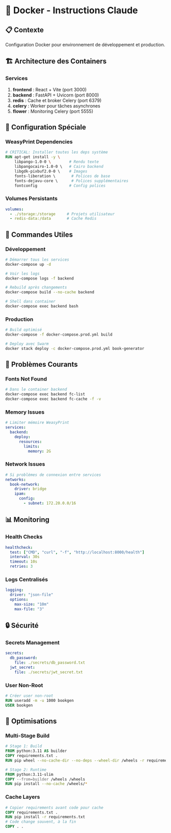 # 🐳 Docker - Instructions Claude

## 📋 Contexte
Configuration Docker pour environnement de développement et production.

## 🏗️ Architecture des Containers

### Services
1. **frontend** : React + Vite (port 3000)
2. **backend** : FastAPI + Uvicorn (port 8000)
3. **redis** : Cache et broker Celery (port 6379)
4. **celery** : Worker pour tâches asynchrones
5. **flower** : Monitoring Celery (port 5555)

## 🔧 Configuration Spéciale

### WeasyPrint Dependencies
```dockerfile
# CRITICAL: Installer toutes les deps système
RUN apt-get install -y \
    libpango-1.0-0 \        # Rendu texte
    libpangocairo-1.0-0 \   # Cairo backend
    libgdk-pixbuf2.0-0 \    # Images
    fonts-liberation \       # Polices de base
    fonts-dejavu-core \      # Polices supplémentaires
    fontconfig              # Config polices
```

### Volumes Persistants
```yaml
volumes:
  - ./storage:/storage     # Projets utilisateur
  - redis-data:/data       # Cache Redis
```

## 🚀 Commandes Utiles

### Développement
```bash
# Démarrer tous les services
docker-compose up -d

# Voir les logs
docker-compose logs -f backend

# Rebuild après changements
docker-compose build --no-cache backend

# Shell dans container
docker-compose exec backend bash
```

### Production
```bash
# Build optimisé
docker-compose -f docker-compose.prod.yml build

# Deploy avec Swarm
docker stack deploy -c docker-compose.prod.yml book-generator
```

## 🐛 Problèmes Courants

### Fonts Not Found
```bash
# Dans le container backend
docker-compose exec backend fc-list
docker-compose exec backend fc-cache -f -v
```

### Memory Issues
```yaml
# Limiter mémoire WeasyPrint
services:
  backend:
    deploy:
      resources:
        limits:
          memory: 2G
```

### Network Issues
```yaml
# Si problèmes de connexion entre services
networks:
  book-network:
    driver: bridge
    ipam:
      config:
        - subnet: 172.20.0.0/16
```

## 📊 Monitoring

### Health Checks
```yaml
healthcheck:
  test: ["CMD", "curl", "-f", "http://localhost:8000/health"]
  interval: 30s
  timeout: 10s
  retries: 3
```

### Logs Centralisés
```yaml
logging:
  driver: "json-file"
  options:
    max-size: "10m"
    max-file: "3"
```

## 🔒 Sécurité

### Secrets Management
```yaml
secrets:
  db_password:
    file: ./secrets/db_password.txt
  jwt_secret:
    file: ./secrets/jwt_secret.txt
```

### User Non-Root
```dockerfile
# Créer user non-root
RUN useradd -m -u 1000 bookgen
USER bookgen
```

## 🎯 Optimisations

### Multi-Stage Build
```dockerfile
# Stage 1: Build
FROM python:3.11 AS builder
COPY requirements.txt .
RUN pip wheel --no-cache-dir --no-deps --wheel-dir /wheels -r requirements.txt

# Stage 2: Runtime
FROM python:3.11-slim
COPY --from=builder /wheels /wheels
RUN pip install --no-cache /wheels/*
```

### Cache Layers
```dockerfile
# Copier requirements avant code pour cache
COPY requirements.txt .
RUN pip install -r requirements.txt
# Code change souvent, à la fin
COPY . .
